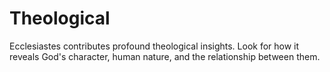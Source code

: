 # Theological

Ecclesiastes contributes profound theological insights. Look for how it reveals God's character, human nature, and the relationship between them.

